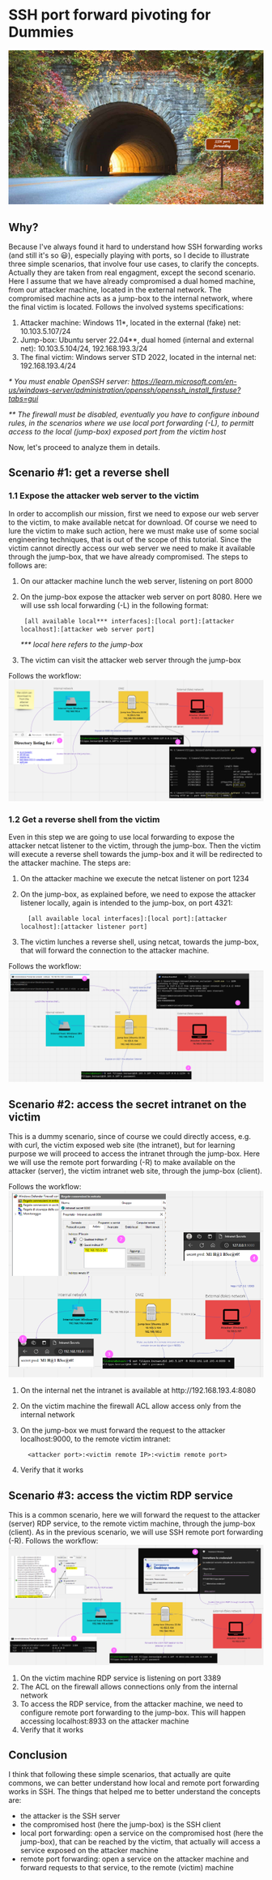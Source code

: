 # SSH port forward pivoting for Dummies
![SSH Tunnel](banner.png)

## Why?
Because I've always found it hard to understand how SSH forwarding works (and still it's so 😃), especially playing with ports, so I decide to illustrate three simple scenarios, that involve four use cases, to clarify the concepts. Actually they are taken from real engagment, except the second scenario. Here I assume that we have already compromised a dual homed machine, from our attacker machine, located in the external network. The compromised machine acts as a jump-box to the internal network, where the final victim is located. Follows the involved systems specifications:
1. Attacker machine: Windows 11*, located in the external (fake) net: 10.103.5.107/24
1. Jump-box: Ubuntu server 22.04**, dual homed (internal and external net): 10.103.5.104/24, 192.168.193.3/24
1. The final victim: Windows server STD 2022, located in the internal net: 192.168.193.4/24

<i>* You must enable OpenSSH server: https://learn.microsoft.com/en-us/windows-server/administration/openssh/openssh_install_firstuse?tabs=gui

** The firewall must be disabled, eventually you have to configure inbound rules, in the scenarios where we use local port forwarding (-L), to permitt access to the local (jump-box) exposed port from the victim host</i>

Now, let's proceed to analyze them in details.

## Scenario #1: get a reverse shell
### 1.1 Expose the attacker web server to the victim
In order to accomplish our mission, first we need to expose our web server to the victim, to make available netcat for download. Of course we need to lure the victim to make such action, here we must make use of some social engineering techniques, that is out of the scope of this tutorial.
Since the victim cannot directly access our web server we need to make it available through the jump-box, that we have already compromised. The steps to follows are:

1. On our attacker machine lunch the web server, listening on port 8000
2. On the jump-box expose the attacker web server on port 8080. Here we will use ssh local forwarding (-L) in the following format: 

        [all available local*** interfaces]:[local port]:[attacker localhost]:[attacker web server port]
    <i>*** local here refers to the jump-box</i>

3. The victim can visit the attacker web server through the jump-box

Follows the workflow:
![SSH Tunnel](uc01.png)

### 1.2 Get a reverse shell from the victim
Even in this step we are going to use local forwarding to expose the attacker netcat listener to the victim, through the jump-box. Then the victim will execute a reverse shell towards the jump-box and it will be redirected to the attacker machine. The steps are:

1. On the attacker machine we execute the netcat listener on port 1234
2. On the jump-box, as explained before, we need to expose the attacker listener locally, again is intended to the jump-box, on port 4321:

         [all available local interfaces]:[local port]:[attacker localhost]:[attacker listener port]
3. The victim lunches a reverse shell, using netcat, towards the jump-box, that will forward the connection to the attacker machine.

Follows the workflow:
![SSH Tunnel](uc02.png)

## Scenario #2: access the secret intranet on the victim
This is a dummy scenario, since of course we could directly access, e.g. with curl, the victim exposed web site (the intranet), but for learning purpose we will proceed to access the intranet through the jump-box. Here we will use the remote port forwarding (-R) to make available on the attacker (server), the victim intranet web site, through the jump-box (client). 

Follows the workflow:
![SSH Tunnel](uc03.png) 

1. On the internal net the intranet is available at ht<span>tp://192.168.193.4:8080</span> 
2. On the victim machine the firewall ACL allow access only from the internal network
3. On the jump-box we must forward the request to the attacker localhost:9000, to the remote victim intranet:

         <attacker port>:<victim remote IP>:<victim remote port>

4. Verify that it works

## Scenario #3: access the victim RDP service
This is a common  scenario, here we will forward the request to the attacker (server) RDP service, to the remote victim machine, through the jump-box (client). As in the previous scenario, we will use SSH remote port forwarding (-R). Follows the workflow:
![SSH Tunnel](uc04.png)

1. On the victim machine RDP service is listening on port 3389
2. The ACL on the firewall allows connections only from the internal network
3. To access the RDP service, from the attacker machine, we need to configure remote port forwarding to the jump-box. This will happen accessing localhost:8933 on the attacker machine
4. Verify that it works

## Conclusion
I think that following these simple scenarios, that actually are quite commons, we can better understand how local and remote port forwarding works in SSH. The things that helped me to better understand the concepts are:

* the attacker is the SSH server
* the compromised host (here the jump-box) is the SSH client
* local port forwarding: open a service on the compromised host (here the jump-box), that can be reached by the victim, that actually will access a service exposed on the attacker machine
* remote port forwarding: open a service on the attacker machine and forward requests to that service, to the remote (victim) machine
